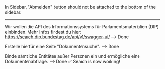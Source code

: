 In Sidebar, "Abmelden" button should not be attached to the bottom of the sidebar.


---
Wir wollen die API des Informationssystems für Parlamentsmaterialien (DIP) einbinden.
Mehr Infos findest du hier: https://search.dip.bundestag.de/api/v1/swagger-ui/
--> Done

Erstelle hierfür eine Seite "Dokumentensuche". 
--> Done

Binde sämtliche Entitäten außer Personen ein und ermögliche eine Dokumentenabfrage.
--> Done ✅ Search is now working!
